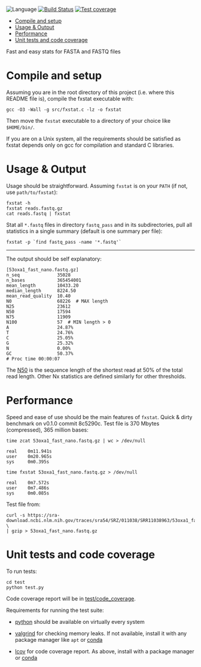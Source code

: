 ![Language](https://img.shields.io/badge/language-C-blue.svg)
[![Build Status](https://travis-ci.com/dariober/fxstat.svg?branch=master)](https://travis-ci.com/dariober/fxstat)
[![Test coverage](https://img.shields.io/badge/coverage-gcov-grey.svg)](https://htmlpreview.github.io/?https://github.com/dariober/fxstat/blob/master/test/code_coverage/index.html)

<!-- vim-markdown-toc GFM -->

* [Compile and setup](#compile-and-setup)
* [Usage & Output](#usage--output)
* [Performance](#performance)
* [Unit tests and code coverage](#unit-tests-and-code-coverage)

<!-- vim-markdown-toc -->

Fast and easy stats for FASTA and FASTQ files

Compile and setup
=================

Assuming you are in the root directory of this project (i.e. where this README
file is), compile the fxstat executable with:

```
gcc -O3 -Wall -g src/fxstat.c -lz -o fxstat
```

Then move the `fxstat` executable to a directory of your choice like `$HOME/bin/`.

If you are on a Unix system, all the requirements should be satisfied as fxstat
depends only on gcc for compilation and standard C libraries.

Usage & Output
==============

Usage should be straightforward. Assuming `fxstat` is on your `PATH` (if not,
use `path/to/fxstat`):

```
fxstat -h
fxstat reads.fastq.gz
cat reads.fastq | fxstat
```

Stat all `*.fastq` files in directory `fastq_pass` and in its subdirectories,
pull all statistics in a single summary (default is one summary per file):

```
fxstat -p `find fastq_pass -name '*.fastq'`
```

----

The output should be self explanatory:

```
[53oxa1_fast_nano.fastq.gz]
n_seq              35028
n_bases            365454001
mean_length        10433.20
median_length      8224.50
mean_read_quality  10.40
N0                 68226  # MAX length
N25                23612
N50                17594
N75                11909
N100               57  # MIN length > 0
A                  24.87%
T                  24.76%
C                  25.05%
G                  25.32%
N                  0.00%
GC                 50.37%
# Proc time 00:00:07
```

The [N50](https://en.wikipedia.org/wiki/N50,_L50,_and_related_statistics) is
the sequence length of the shortest read at 50% of the total read length. Other
Nx statistics are defined similarly for other thresholds.

Performance
===========

Speed and ease of use should be the main features of `fxstat`. Quick & dirty
benchmark on v0.1.0 commit 8c5290c. Test file is 370 Mbytes (compressed), 365
million bases:

```
time zcat 53oxa1_fast_nano.fastq.gz | wc > /dev/null

real    0m11.941s
user    0m20.965s
sys     0m0.395s

time fxstat 53oxa1_fast_nano.fastq.gz > /dev/null

real    0m7.572s
user    0m7.486s
sys     0m0.085s
```

Test file from:

```
curl -s https://sra-download.ncbi.nlm.nih.gov/traces/sra54/SRZ/011038/SRR11038963/53oxa1_fast_nano.fastq \
| gzip > 53oxa1_fast_nano.fastq.gz
```

Unit tests and code coverage
============================

To run tests:

```
cd test
python test.py
```

Code coverage report will be in [test/code_coverage](https://htmlpreview.github.io/?https://github.com/dariober/fxstat/blob/master/test/code_coverage/index.html).

Requirements for running the test suite:

* [python](https://www.python.org/) should be available on virtually every system

* [valgrind](https://valgrind.org/) for checking memory leaks. If not
  available, install it with any package manager like `apt` or
  [conda](https://anaconda.org/conda-forge/valgrind)

* [lcov](https://github.com/linux-test-project/lcov) for code coverage report.
  As above, install with a package manager or
  [conda](https://anaconda.org/conda-forge/lcov)

